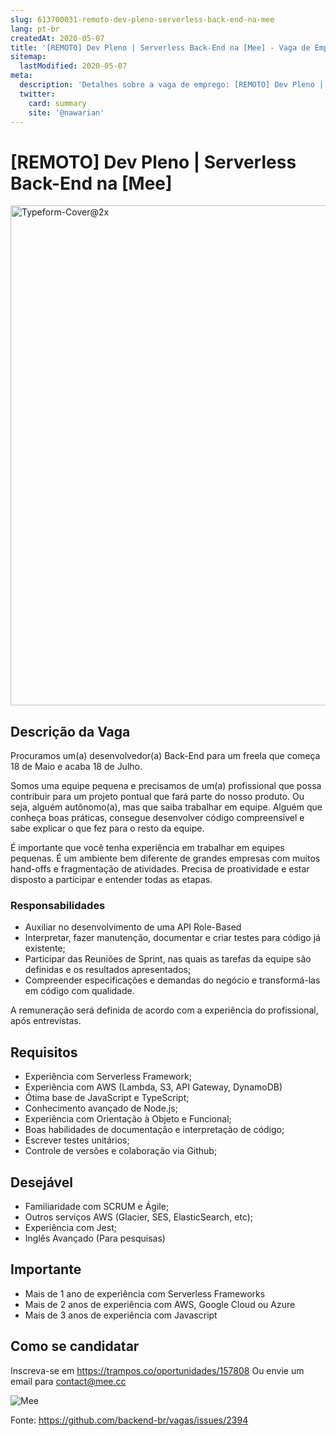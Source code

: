 ```yaml
---
slug: 613700031-remoto-dev-pleno-serverless-back-end-na-mee
lang: pt-br
createdAt: 2020-05-07
title: '[REMOTO] Dev Pleno | Serverless Back-End na [Mee] - Vaga de Emprego'
sitemap:
  lastModified: 2020-05-07
meta:
  description: 'Detalhes sobre a vaga de emprego: [REMOTO] Dev Pleno | Serverless Back-End na [Mee]'
  twitter:
    card: summary
    site: '@nawarian'
---
```


# [REMOTO] Dev Pleno | Serverless Back-End na [Mee]

<img width="800" alt="Typeform-Cover@2x" src="https://user-images.githubusercontent.com/59937518/81242784-66e7bc80-8fe4-11ea-98d8-c878a913644d.png">


## Descrição da Vaga

Procuramos um(a) desenvolvedor(a) Back-End para um freela que começa 18 de Maio e acaba 18 de Julho.

Somos uma equipe pequena e precisamos de um(a) profissional que possa contribuir para um projeto pontual que fará parte do nosso produto. Ou seja, alguém autônomo(a), mas que saiba trabalhar em equipe. Alguém que conheça boas práticas, consegue desenvolver código compreensível e sabe explicar o que fez para o resto da equipe.

É importante que você tenha experiência em trabalhar em equipes pequenas. É um ambiente bem diferente de grandes empresas com muitos hand-offs e fragmentação de atividades. Precisa de proatividade e estar disposto a participar e entender todas as etapas.

### Responsabilidades
- Auxiliar no desenvolvimento de uma API Role-Based
- Interpretar, fazer manutenção, documentar e criar testes para código já existente;
- Participar das Reuniões de Sprint, nas quais as tarefas da equipe são definidas e os resultados apresentados;
- Compreender especificações e demandas do negócio e transformá-las em código com qualidade.

A remuneração será definida de acordo com a experiência do profissional, após entrevistas.

## Requisitos
 - Experiência com Serverless Framework;
 - Experiência com AWS (Lambda, S3, API Gateway, DynamoDB)
 - Ótima base de JavaScript e TypeScript;
 - Conhecimento avançado de Node.js;
 - Experiência com Orientação à Objeto e Funcional;
 - Boas habilidades de documentação e interpretação de código;
 - Escrever testes unitários;
 - Controle de versões e colaboração via Github;

## Desejável
 - Familiaridade com SCRUM e Ágile;
 - Outros serviços AWS (Glacier, SES, ElasticSearch, etc);
 - Experiência com Jest;
 - Inglês Avançado (Para pesquisas)

## Importante
 - Mais de 1 ano de experiência com Serverless Frameworks
 - Mais de 2 anos de experiência com AWS, Google Cloud ou Azure
 - Mais de 3 anos de experiência com Javascript

## Como se candidatar
Inscreva-se em https://trampos.co/oportunidades/157808
Ou envie um email para contact@mee.cc

![Mee](https://mee-files.s3.amazonaws.com/logo.png)

Fonte: https://github.com/backend-br/vagas/issues/2394